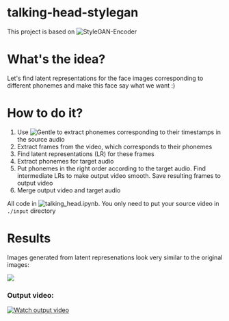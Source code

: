 # talking-head-stylegan

This project is based on ![StyleGAN-Encoder](https://github.com/pbaylies/stylegan-encoder)

# What's the idea?
Let's find latent representations for the face images corresponding to different phonemes and make this face say what we want :)  

# How to do it?
1. Use ![Gentle](https://github.com/lowerquality/gentle) to extract phonemes corresponding to their timestamps in the source audio 
2. Extract frames from the video, which corresponds to their phonemes
3. Find latent representations (LR) for these frames
4. Extract phonemes for target audio
5. Put phonemes in the right order according to the target audio. Find intermediate LRs to make output video smooth. Save resulting frames to output video 
5. Merge output video and target audio

All code in ![talking_head.ipynb](talking_head.ipynb). You only need to put your source video in `./input` directory

# Results
Images generated from latent represenations look very similar to the original images:

![](https://i.ibb.co/sQMLS2x/comarison.png)


### Output video:

[![Watch output video](https://i.ibb.co/3cpd9BK/image.png)](https://www.youtube.com/watch?v=73aUnd0na04)
